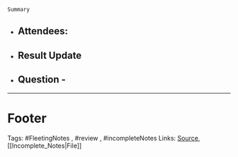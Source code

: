 `Summary`

- Attendees:
	- 

- Result Update
	- 
- Question - 
	-	


---

# Footer
Tags: #FleetingNotes , #review , #incompleteNotes 
Links:
[Source](), [[Incomplete_Notes|File]]

<!-- Comment
-->

[//]: # (Write a comment here)
